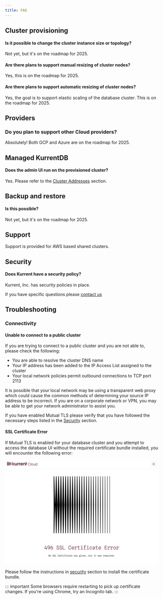 ```yaml
---
title: FAQ
---
```


## Cluster provisioning

#### Is it possible to change the cluster instance size or topology?

Not yet, but it's on the roadmap for 2025.

#### Are there plans to support manual resizing of cluster nodes?

Yes, this is on the roadmap for 2025.

#### Are there plans to support automatic resizing of cluster nodes?

Yes, the goal is to support elastic scaling of the database cluster. This is on the roadmap for 2025.

## Providers

### Do you plan to support other Cloud providers?

Absolutely! Both GCP and Azure are on the roadmap for 2025.

## Managed KurrentDB

#### Does the admin UI run on the provisioned cluster?

Yes. Please refer to the [Cluster Addresses](ops/README.md#addresses-tab) section.

## Backup and restore

#### Is this possible?

Not yet, but it's on the roadmap for 2025.

## Support

Support is provided for AWS based shared clusters.

## Security

#### Does Kurrent have a security policy?

Kurrent, Inc. has security policies in place.

If you have specific questions please [contact us](https://www.kurrent.io/contact)

## Troubleshooting

### Connectivity

#### Unable to connect to a public cluster

If you are trying to connect to a public cluster and you are not able to, please check the following:

- You are able to resolve the cluster DNS name
- Your IP address has been added to the IP Access List assigned to the cluster
- Your local network policies permit outbound connections to TCP port 2113

It is possible that your local network may be using a transparent web proxy which could cause the common methods of determining your source IP address to be incorrect. If you are on a corporate network or VPN, you may be able to get your network administrator to assist you.

If you have enabled Mutual TLS please verify that you have followed the necessary steps listed in the [Security](ops/security.md) section.

#### SSL Certificate Error

If Mutual TLS is enabled for your database cluster and you attempt to access the database UI without the required certificate bundle installed, you will encounter the following error:

![Missing Client Certificate](images/error-496.png)

Please follow the instructions in [security](ops/security.md) section to install the certificate bundle.

::: important 
Some browsers require restarting to pick up certificate changes. If you're using Chrome, try an Incognito tab.
:::
